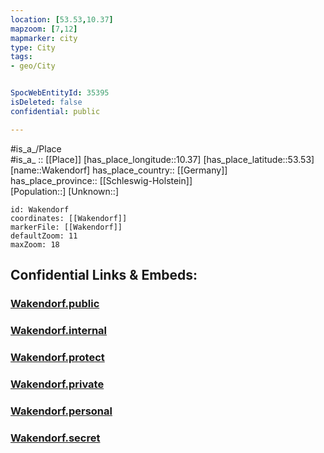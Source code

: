 ```yaml
---
location: [53.53,10.37] 
mapzoom: [7,12] 
mapmarker: city 
type: City
tags:
- geo/City


SpocWebEntityId: 35395
isDeleted: false
confidential: public

---
```

#is_a_/Place  
#is_a_ :: [[Place]] 
[has_place_longitude::10.37] 
[has_place_latitude::53.53] 
[name::Wakendorf] 
has_place_country:: [[Germany]]  
has_place_province:: [[Schleswig-Holstein]]  
[Population::] 
[Unknown::] 


```leaflet
id: Wakendorf
coordinates: [[Wakendorf]] 
markerFile: [[Wakendorf]] 
defaultZoom: 11 
maxZoom: 18
```


## Confidential Links & Embeds: 

### [Wakendorf.public](/_public/\Earth\Continent\Europe\Europe~Central\Germany\Germany~West\Schleswig-Holstein\counties~SH\Herzogtum_Lauenburg\cities~Lauenburg\Sachsenwald\boroughs~SachsenwaldWakendorf.public.md) 

### [Wakendorf.internal](/_internal/\Earth\Continent\Europe\Europe~Central\Germany\Germany~West\Schleswig-Holstein\counties~SH\Herzogtum_Lauenburg\cities~Lauenburg\Sachsenwald\boroughs~SachsenwaldWakendorf.internal.md) 

### [Wakendorf.protect](/_protect/\Earth\Continent\Europe\Europe~Central\Germany\Germany~West\Schleswig-Holstein\counties~SH\Herzogtum_Lauenburg\cities~Lauenburg\Sachsenwald\boroughs~SachsenwaldWakendorf.protect.md) 

### [Wakendorf.private](/_private/\Earth\Continent\Europe\Europe~Central\Germany\Germany~West\Schleswig-Holstein\counties~SH\Herzogtum_Lauenburg\cities~Lauenburg\Sachsenwald\boroughs~SachsenwaldWakendorf.private.md) 

### [Wakendorf.personal](/_personal/\Earth\Continent\Europe\Europe~Central\Germany\Germany~West\Schleswig-Holstein\counties~SH\Herzogtum_Lauenburg\cities~Lauenburg\Sachsenwald\boroughs~SachsenwaldWakendorf.personal.md) 

### [Wakendorf.secret](/_secret/\Earth\Continent\Europe\Europe~Central\Germany\Germany~West\Schleswig-Holstein\counties~SH\Herzogtum_Lauenburg\cities~Lauenburg\Sachsenwald\boroughs~SachsenwaldWakendorf.secret.md)

